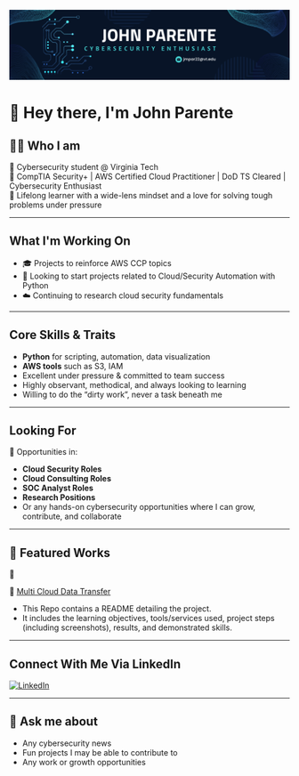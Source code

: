 <p align="center">
  <img src="github_banner.png" alt="John P GitHub Banner" />
</p>



# 👋 Hey there, I'm John Parente

## 🧑‍💻 Who I am

🔐 Cybersecurity student @ Virginia Tech  
📜 CompTIA Security+ | AWS Certified Cloud Practitioner | DoD TS Cleared | Cybersecurity Enthusiast  
🧠 Lifelong learner with a wide-lens mindset and a love for solving tough problems under pressure  

---

## What I'm Working On

- 🎓 Projects to reinforce AWS CCP topics
- 🐍 Looking to start projects related to Cloud/Security Automation with Python
- ☁️ Continuing to research cloud security fundamentals

---

## Core Skills & Traits

- **Python** for scripting, automation, data visualization
- **AWS tools** such as S3, IAM
- Excellent under pressure & committed to team success  
- Highly observant, methodical, and always looking to learning  
- Willing to do the “dirty work”, never a task beneath me

---

## Looking For

🎯 Opportunities in:
- **Cloud Security Roles**
- **Cloud Consulting Roles**
- **SOC Analyst Roles**
- **Research Positions**
- Or any hands-on cybersecurity opportunities where I can grow, contribute, and collaborate

---

## 📂 Featured Works

🔗

🔗 [Multi Cloud Data Transfer](https://github.com/sudo-JohnP/Multi-Cloud-Data-Transfer)  
- This Repo contains a README detailing the project.
- It includes the learning objectives, tools/services used, project steps (including screenshots), results, and demonstrated skills. 

---

## Connect With Me Via LinkedIn

[![LinkedIn](https://img.shields.io/badge/LinkedIn-blue?style=flat&logo=linkedin)](https://www.linkedin.com/in/john-parente/)

---

## 🔐 Ask me about

- Any cybersecurity news
- Fun projects I may be able to contribute to
- Any work or growth opportunities

